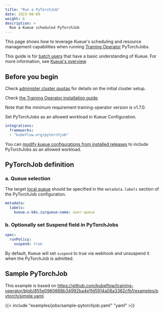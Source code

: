 ```yaml
---
title: "Run a PyTorchJob"
date: 2023-08-09
weight: 6
description: >
  Run a Kueue scheduled PyTorchJob
---
```


This page shows how to leverage Kueue's scheduling and resource management capabilities when running [Training Operator](https://www.kubeflow.org/docs/components/training/pytorch/) PyTorchJobs.

This guide is for [batch users](/docs/tasks#batch-user) that have a basic understanding of Kueue. For more information, see [Kueue's overview](/docs/overview).

## Before you begin

Check [administer cluster quotas](/docs/tasks/administer_cluster_quotas) for details on the initial cluster setup.

Check [the Training Operator installation guide](https://github.com/kubeflow/training-operator#installation).

Note that the minimum requirement training-operator version is v1.7.0.

Set PyTorchJobs as an allowed workload in Kueue Configuration.

```yaml
integrations:
  frameworks:
  - "kubeflow.org/pytorchjob" 
```

You can [modify kueue configurations from installed releases](/docs/installation#install-a-custom-configured-released-version) to include PyTorchJobs as an allowed workload.

## PyTorchJob definition

### a. Queue selection

The target [local queue](/docs/concepts/local_queue) should be specified in the `metadata.labels` section of the PyTorchJob configuration.

```yaml
metadata:
  labels:
    kueue.x-k8s.io/queue-name: user-queue
```

### b. Optionally set Suspend field in PyTorchJobs

```yaml
spec:
  runPolicy:
    suspend: true
```

By default, Kueue will set `suspend` to true via webhook and unsuspend it when the PyTorchJob is admitted.

## Sample PyTorchJob

This example is based on https://github.com/kubeflow/training-operator/blob/855e0960668b34992ba4e1fd5914a08a3362cfb1/examples/pytorch/simple.yaml.

{{< include "examples/jobs/sample-pytorchjob.yaml" "yaml" >}}
